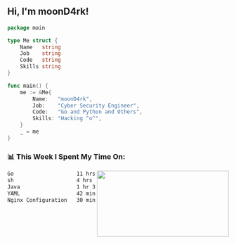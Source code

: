<h2> Hi, I'm moonD4rk!</h2>

```go
package main

type Me struct {
	Name   string
	Job    string
	Code   string
	Skills string
}

func main() {
	me := &Me{
		Name:   "moonD4rk",
		Job:    "Cyber Security Engineer",
		Code:   "Go and Python and Others",
		Skills: "Hacking ^o^",
	}
	_ = me
}
```

<h3>📊 This Week I Spent My Time On:</h3>
<img align='right' src="https://github-readme-stats.vercel.app/api?username=moond4rk&show_icons=true&theme=radical", width="300" height="150">

<!--START_SECTION:waka-->

```txt
Go                    11 hrs 35 mins  ██████████████▓░░░░░░░░░░   58.67 %
sh                    4 hrs 49 mins   ██████░░░░░░░░░░░░░░░░░░░   24.42 %
Java                  1 hr 3 mins     █▒░░░░░░░░░░░░░░░░░░░░░░░   05.33 %
YAML                  42 mins         █░░░░░░░░░░░░░░░░░░░░░░░░   03.56 %
Nginx Configuration   30 mins         ▓░░░░░░░░░░░░░░░░░░░░░░░░   02.56 %
```

<!--END_SECTION:waka-->


